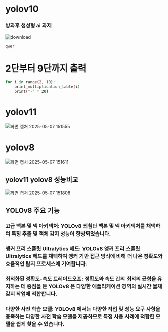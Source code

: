 # yolov10
### 방과후 생성형 ai 과제
![download](https://github.com/user-attachments/assets/06c57c59-8b59-4ea6-b439-94bd62f7c821)
``` bash
qwer
```


# 2단부터 9단까지 출력
``` bash
for i in range(2, 10):
    print_multiplication_table(i)
    print("-" * 20)
```

# yolov11
![화면 캡처 2025-05-07 151555](https://github.com/user-attachments/assets/75dd8968-9c05-4ef7-bfa6-e818dd459e22)

# yolov8
![화면 캡처 2025-05-07 151611](https://github.com/user-attachments/assets/048e7582-5be9-443a-9103-5c8c065878d8)

## yolov11 yolov8 성능비교
![화면 캡처 2025-05-07 151808](https://github.com/user-attachments/assets/f6a4844e-6e9f-4dfa-a1c8-ad0ade96eefe)


## YOLOv8 주요 기능
### 고급 백본 및 넥 아키텍처: YOLOv8 최첨단 백본 및 넥 아키텍처를 채택하여 특징 추출 및 객체 감지 성능이 향상되었습니다.
### 앵커 프리 스플릿 Ultralytics 헤드: YOLOv8 앵커 프리 스플릿 Ultralytics 헤드를 채택하여 앵커 기반 접근 방식에 비해 더 나은 정확도와 효율적인 탐지 프로세스에 기여합니다.
### 최적화된 정확도-속도 트레이드오프: 정확도와 속도 간의 최적의 균형을 유지하는 데 중점을 둔 YOLOv8 은 다양한 애플리케이션 영역의 실시간 물체 감지 작업에 적합합니다.
### 다양한 사전 학습 모델: YOLOv8 에서는 다양한 작업 및 성능 요구 사항을 충족하는 다양한 사전 학습 모델을 제공하므로 특정 사용 사례에 적합한 모델을 쉽게 찾을 수 있습니다.
